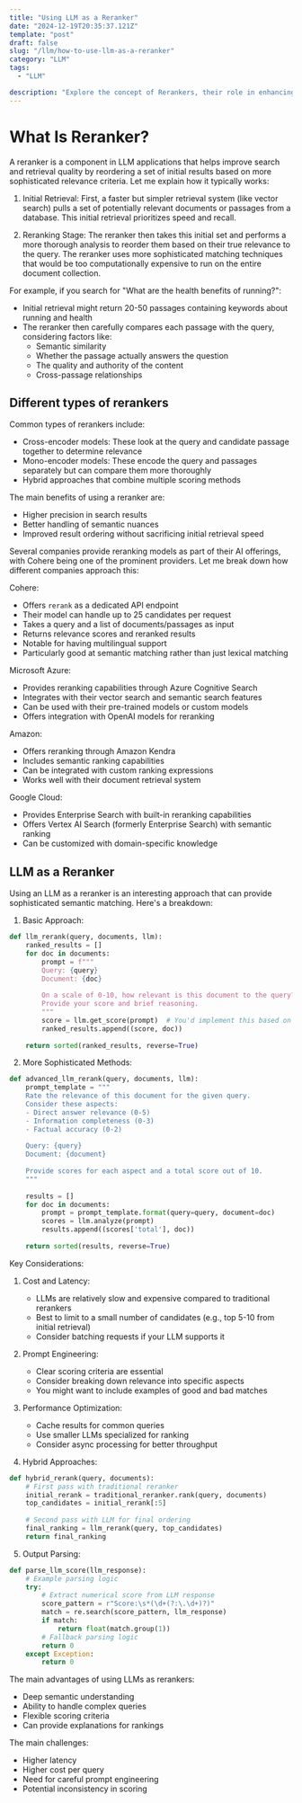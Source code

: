 ```yaml
---
title: "Using LLM as a Reranker"
date: "2024-12-19T20:35:37.121Z"
template: "post"
draft: false
slug: "/llm/how-to-use-llm-as-a-reranker"
category: "LLM"
tags:
  - "LLM"

description: "Explore the concept of Rerankers, their role in enhancing search results, and how they leverage large language models to improve the relevance and accuracy of information retrieval."
---
```

# What Is Reranker?

A reranker is a component in LLM applications that helps improve search and retrieval quality by reordering a set of initial results based on more sophisticated relevance criteria. Let me explain how it typically works:

1. Initial Retrieval: First, a faster but simpler retrieval system (like vector search) pulls a set of potentially relevant documents or passages from a database. This initial retrieval prioritizes speed and recall.

2. Reranking Stage: The reranker then takes this initial set and performs a more thorough analysis to reorder them based on their true relevance to the query. The reranker uses more sophisticated matching techniques that would be too computationally expensive to run on the entire document collection.

For example, if you search for "What are the health benefits of running?":
- Initial retrieval might return 20-50 passages containing keywords about running and health
- The reranker then carefully compares each passage with the query, considering factors like:
  - Semantic similarity
  - Whether the passage actually answers the question
  - The quality and authority of the content
  - Cross-passage relationships

## Different types of rerankers

Common types of rerankers include:
- Cross-encoder models: These look at the query and candidate passage together to determine relevance
- Mono-encoder models: These encode the query and passages separately but can compare them more thoroughly
- Hybrid approaches that combine multiple scoring methods

The main benefits of using a reranker are:
- Higher precision in search results
- Better handling of semantic nuances
- Improved result ordering without sacrificing initial retrieval speed

Several companies provide reranking models as part of their AI offerings, with Cohere being one of the prominent providers. Let me break down how different companies approach this:

Cohere:
- Offers `rerank` as a dedicated API endpoint
- Their model can handle up to 25 candidates per request
- Takes a query and a list of documents/passages as input
- Returns relevance scores and reranked results
- Notable for having multilingual support
- Particularly good at semantic matching rather than just lexical matching

Microsoft Azure:
- Provides reranking capabilities through Azure Cognitive Search
- Integrates with their vector search and semantic search features
- Can be used with their pre-trained models or custom models
- Offers integration with OpenAI models for reranking

Amazon:
- Offers reranking through Amazon Kendra
- Includes semantic ranking capabilities
- Can be integrated with custom ranking expressions
- Works well with their document retrieval system

Google Cloud:
- Provides Enterprise Search with built-in reranking capabilities
- Offers Vertex AI Search (formerly Enterprise Search) with semantic ranking
- Can be customized with domain-specific knowledge

## LLM as a Reranker

Using an LLM as a reranker is an interesting approach that can provide sophisticated semantic matching. Here's a breakdown:

1. Basic Approach:
```python
def llm_rerank(query, documents, llm):
    ranked_results = []
    for doc in documents:
        prompt = f"""
        Query: {query}
        Document: {doc}
        
        On a scale of 0-10, how relevant is this document to the query?
        Provide your score and brief reasoning.
        """
        score = llm.get_score(prompt)  # You'd implement this based on your LLM
        ranked_results.append((score, doc))
    
    return sorted(ranked_results, reverse=True)
```

2. More Sophisticated Methods:

```python
def advanced_llm_rerank(query, documents, llm):
    prompt_template = """
    Rate the relevance of this document for the given query.
    Consider these aspects:
    - Direct answer relevance (0-5)
    - Information completeness (0-3)
    - Factual accuracy (0-2)
    
    Query: {query}
    Document: {document}
    
    Provide scores for each aspect and a total score out of 10.
    """
    
    results = []
    for doc in documents:
        prompt = prompt_template.format(query=query, document=doc)
        scores = llm.analyze(prompt)
        results.append((scores['total'], doc))
    
    return sorted(results, reverse=True)
```

Key Considerations:

1. Cost and Latency:
   - LLMs are relatively slow and expensive compared to traditional rerankers
   - Best to limit to a small number of candidates (e.g., top 5-10 from initial retrieval)
   - Consider batching requests if your LLM supports it

2. Prompt Engineering:
   - Clear scoring criteria are essential
   - Consider breaking down relevance into specific aspects
   - You might want to include examples of good and bad matches

3. Performance Optimization:
   - Cache results for common queries
   - Use smaller LLMs specialized for ranking
   - Consider async processing for better throughput

4. Hybrid Approaches:
```python
def hybrid_rerank(query, documents):
    # First pass with traditional reranker
    initial_rerank = traditional_reranker.rank(query, documents)
    top_candidates = initial_rerank[:5]
    
    # Second pass with LLM for final ordering
    final_ranking = llm_rerank(query, top_candidates)
    return final_ranking
```

5. Output Parsing:
```python
def parse_llm_score(llm_response):
    # Example parsing logic
    try:
        # Extract numerical score from LLM response
        score_pattern = r"Score:\s*(\d+(?:\.\d+)?)"
        match = re.search(score_pattern, llm_response)
        if match:
            return float(match.group(1))
        # Fallback parsing logic
        return 0
    except Exception:
        return 0
```

The main advantages of using LLMs as rerankers:
- Deep semantic understanding
- Ability to handle complex queries
- Flexible scoring criteria
- Can provide explanations for rankings

The main challenges:
- Higher latency
- Higher cost per query
- Need for careful prompt engineering
- Potential inconsistency in scoring

